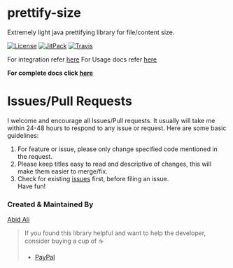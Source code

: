 # prettify-size
Extremely light java prettifying library for file/content size.

[![License](https://img.shields.io/badge/license-Apache%202-4EB1BA.svg?style=flat-square)](https://www.apache.org/licenses/LICENSE-2.0.html) [![JitPack](https://img.shields.io/jitpack/v/jitpack/maven-simple.svg)](https://jitpack.io/#aaabidunique/prettify-size) [![Travis](https://img.shields.io/travis/rust-lang/rust.svg)](https://travis-ci.org/aaabidunique/prettify-size)

For integration refer [here](https://github.com/aaabidunique/prettify-size/wiki/Integration)
For Usage docs refer [here](https://github.com/aaabidunique/prettify-size/wiki/Usage)

**For complete docs click [here](https://github.com/aaabidunique/prettify-size/wiki)**

# Issues/Pull Requests
I welcome and encourage all Issues/Pull requests. It usually will take me within 24-48 hours to respond to any issue or request. Here are some basic guidelines:
  1. For feature or issue, please only change specified code mentioned in the request.
  2. Please keep titles easy to read and descriptive of changes, this will make them easier to merge/fix.
  3. Check for existing [issues](https://github.com/aaabidunique/prettify-size/issues) first, before filing an issue.  
  Have fun!

### Created & Maintained By
[Abid Ali](https://github.com/aaabidunique/)

> If you found this library helpful and want to help the developer, consider buying a cup of :coffee:
>  + [PayPal](https://www.paypal.me/aaabidunique)